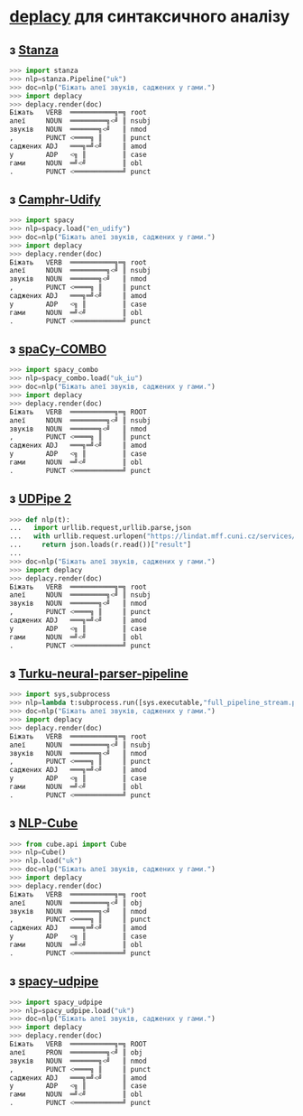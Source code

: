 # [deplacy](https://koichiyasuoka.github.io/deplacy/) для синтаксичного аналізу

## з [Stanza](https://stanfordnlp.github.io/stanza)

```py
>>> import stanza
>>> nlp=stanza.Pipeline("uk")
>>> doc=nlp("Біжать алеї звуків, саджених у гами.")
>>> import deplacy
>>> deplacy.render(doc)
Біжать   VERB  ═══════════╗═╗ root
алеї     NOUN  ═════════╗<╝ ║ nsubj
звуків   NOUN  ═══════╗<╝   ║ nmod
,        PUNCT <════╗ ║     ║ punct
саджених ADJ   ═══╗═╝<╝     ║ amod
у        ADP   <╗ ║         ║ case
гами     NOUN  ═╝<╝         ║ obl
.        PUNCT <════════════╝ punct
```

## з [Camphr-Udify](https://camphr.readthedocs.io/en/latest/notes/udify.html)

```py
>>> import spacy
>>> nlp=spacy.load("en_udify")
>>> doc=nlp("Біжать алеї звуків, саджених у гами.")
>>> import deplacy
>>> deplacy.render(doc)
Біжать   VERB  ═══════════╗═╗ root
алеї     NOUN  ═════════╗<╝ ║ nsubj
звуків   NOUN  ═══════╗<╝   ║ nmod
,        PUNCT <════╗ ║     ║ punct
саджених ADJ   ═══╗═╝<╝     ║ amod
у        ADP   <╗ ║         ║ case
гами     NOUN  ═╝<╝         ║ obl
.        PUNCT <════════════╝ punct
```

## з [spaCy-COMBO](https://github.com/KoichiYasuoka/spaCy-COMBO)

```py
>>> import spacy_combo
>>> nlp=spacy_combo.load("uk_iu")
>>> doc=nlp("Біжать алеї звуків, саджених у гами.")
>>> import deplacy
>>> deplacy.render(doc)
Біжать   VERB  ═══════════╗═╗ ROOT
алеї     NOUN  ═════════╗<╝ ║ nsubj
звуків   NOUN  ═══════╗<╝   ║ nmod
,        PUNCT <════╗ ║     ║ punct
саджених ADJ   ═══╗═╝<╝     ║ amod
у        ADP   <╗ ║         ║ case
гами     NOUN  ═╝<╝         ║ obl
.        PUNCT <════════════╝ punct
```

## з [UDPipe 2](http://ufal.mff.cuni.cz/udpipe/2)

```py
>>> def nlp(t):
...   import urllib.request,urllib.parse,json
...   with urllib.request.urlopen("https://lindat.mff.cuni.cz/services/udpipe/api/process?model=uk&tokenizer&tagger&parser&data="+urllib.parse.quote(t)) as r:
...     return json.loads(r.read())["result"]
...
>>> doc=nlp("Біжать алеї звуків, саджених у гами.")
>>> import deplacy
>>> deplacy.render(doc)
Біжать   VERB  ═══════════╗═╗ root
алеї     NOUN  ═════════╗<╝ ║ nsubj
звуків   NOUN  ═══════╗<╝   ║ nmod
,        PUNCT <════╗ ║     ║ punct
саджених ADJ   ═══╗═╝<╝     ║ amod
у        ADP   <╗ ║         ║ case
гами     NOUN  ═╝<╝         ║ obl
.        PUNCT <════════════╝ punct
```

## з [Turku-neural-parser-pipeline](https://turkunlp.org/Turku-neural-parser-pipeline/)

```py
>>> import sys,subprocess
>>> nlp=lambda t:subprocess.run([sys.executable,"full_pipeline_stream.py","--gpu","-1","--conf","models_uk_iu/pipelines.yaml"],cwd="Turku-neural-parser-pipeline",input=t,encoding="utf-8",stdout=subprocess.PIPE).stdout
>>> doc=nlp("Біжать алеї звуків, саджених у гами.")
>>> import deplacy
>>> deplacy.render(doc)
Біжать   VERB  ═══════════╗═╗ root
алеї     NOUN  ═════════╗<╝ ║ nsubj
звуків   NOUN  ═══════╗<╝   ║ nmod
,        PUNCT <════╗ ║     ║ punct
саджених ADJ   ═══╗═╝<╝     ║ amod
у        ADP   <╗ ║         ║ case
гами     NOUN  ═╝<╝         ║ obl
.        PUNCT <════════════╝ punct
```

## з [NLP-Cube](https://github.com/Adobe/NLP-Cube)

```py
>>> from cube.api import Cube
>>> nlp=Cube()
>>> nlp.load("uk")
>>> doc=nlp("Біжать алеї звуків, саджених у гами.")
>>> import deplacy
>>> deplacy.render(doc)
Біжать   VERB  ═══════════╗═╗ root
алеї     NOUN  ═════════╗<╝ ║ obj
звуків   NOUN  ═══════╗<╝   ║ nmod
,        PUNCT <════╗ ║     ║ punct
саджених ADJ   ═══╗═╝<╝     ║ amod
у        ADP   <╗ ║         ║ case
гами     NOUN  ═╝<╝         ║ obl
.        PUNCT <════════════╝ punct
```

## з [spacy-udpipe](https://github.com/TakeLab/spacy-udpipe)

```py
>>> import spacy_udpipe
>>> nlp=spacy_udpipe.load("uk")
>>> doc=nlp("Біжать алеї звуків, саджених у гами.")
>>> import deplacy
>>> deplacy.render(doc)
Біжать   VERB  ═══════════╗═╗ ROOT
алеї     PRON  ═════════╗<╝ ║ obj
звуків   NOUN  ═══════╗<╝   ║ nmod
,        PUNCT <════╗ ║     ║ punct
саджених ADJ   ═══╗═╝<╝     ║ amod
у        ADP   <╗ ║         ║ case
гами     NOUN  ═╝<╝         ║ obl
.        PUNCT <════════════╝ punct
```

